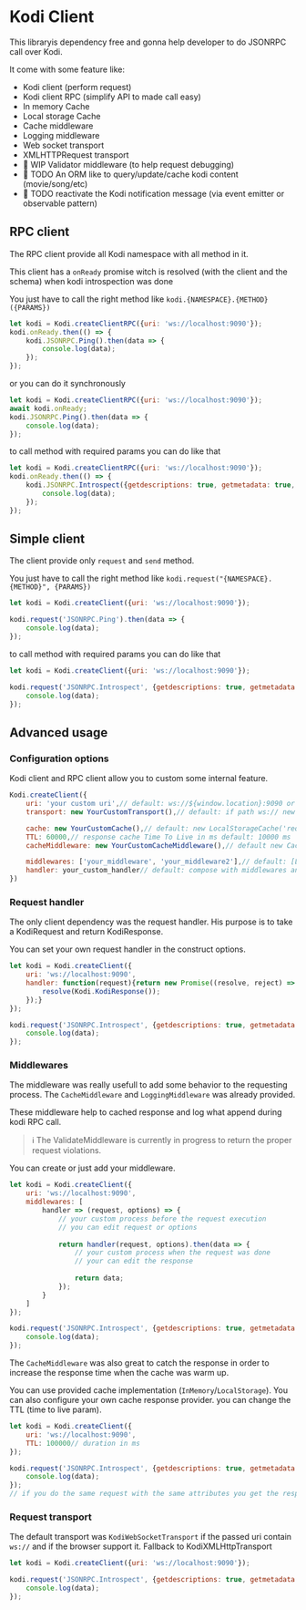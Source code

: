 # Kodi Client

This libraryis dependency free and gonna help developer to do JSONRPC call over Kodi.

It come with some feature like:

- Kodi client (perform request)
- Kodi client RPC (simplify API to made call easy)
- In memory Cache
- Local storage Cache
- Cache middleware
- Logging middleware
- Web socket transport
- XMLHTTPRequest transport
- 🚧 WIP Validator middleware (to help request debugging)
- 🚧 TODO An ORM like to query/update/cache kodi content (movie/song/etc)
- 🚧 TODO reactivate the Kodi notification message (via event emitter or observable pattern)

## RPC client

The RPC client provide all Kodi namespace with all method in it.

This client has a `onReady` promise witch is resolved (with the client and the schema) when kodi introspection was done

You just have to call the right method like `kodi.{NAMESPACE}.{METHOD}({PARAMS})`

```js
let kodi = Kodi.createClientRPC({uri: 'ws://localhost:9090'});
kodi.onReady.then(() => {
    kodi.JSONRPC.Ping().then(data => {
        console.log(data);
    });
});
```

or you can do it synchronously

```js
let kodi = Kodi.createClientRPC({uri: 'ws://localhost:9090'});
await kodi.onReady;
kodi.JSONRPC.Ping().then(data => {
    console.log(data);
});
```

to call method with required params you can do like that

```js
let kodi = Kodi.createClientRPC({uri: 'ws://localhost:9090'});
kodi.onReady.then(() => {
    kodi.JSONRPC.Introspect({getdescriptions: true, getmetadata: true, filterbytransport: true}).then(data => {
        console.log(data);
    });
});
```

## Simple client

The client provide only `request` and `send` method.

You just have to call the right method like `kodi.request("{NAMESPACE}.{METHOD}", {PARAMS})`

```js
let kodi = Kodi.createClient({uri: 'ws://localhost:9090'});

kodi.request('JSONRPC.Ping').then(data => {
    console.log(data);
});
```
to call method with required params you can do like that

```js
let kodi = Kodi.createClient({uri: 'ws://localhost:9090'});

kodi.request('JSONRPC.Introspect', {getdescriptions: true, getmetadata: true, filterbytransport: true}).then(data => {
    console.log(data);
});
```

## Advanced usage

### Configuration options

Kodi client and RPC client allow you to custom some internal feature.

```js
Kodi.createClient({
    uri: 'your custom uri',// default: ws://${window.location}:9090 or fallback http://${window.location}:8080/jsonrpc
    transport: new YourCustomTransport(),// default: if path ws:// new KodiWebSocketTransport() or fallback new KodiXMLHttpTransport() 

    cache: new YourCustomCache(),// default: new LocalStorageCache('request_') or fallback new InMemoryCache()
    TTL: 60000,// response cache Time To Live in ms default: 10000 ms
    cacheMiddleware: new YourCustomCacheMiddleware(),// default new CacheMiddleware(withTTL(cache, TTL))

    middlewares: ['your_middleware', 'your_middleware2'],// default: [LoggingMiddleware, cacheMiddleware]
    handler: your_custom_handler// default: compose with middlewares and transport.send
})
```

### Request handler

The only client dependency was the request handler. His purpose is to take a KodiRequest and return KodiResponse.

You can set your own request handler in the construct options.

```js
let kodi = Kodi.createClient({
    uri: 'ws://localhost:9090',
    handler: function(request){return new Promise((resolve, reject) => {
        resolve(Kodi.KodiResponse());
    });}
});

kodi.request('JSONRPC.Introspect', {getdescriptions: true, getmetadata: true, filterbytransport: true}).then(data => {
    console.log(data);
});
```

### Middlewares

The middleware was really usefull to add some behavior to the requesting process. The `CacheMiddleware` and `LoggingMiddleware` was already provided.

These middleware help to cached response and log what append during kodi RPC call.

> ℹ️ The ValidateMiddleware is currently in progress to return the proper request violations.

You can create or just add your middleware.

```js
let kodi = Kodi.createClient({
    uri: 'ws://localhost:9090',
    middlewares: [
        handler => (request, options) => {
            // your custom process before the request execution
            // you can edit request or options
        
            return handler(request, options).then(data => {
                // your custom process when the request was done
                // your can edit the response
        
                return data;
            });
        }
    ]
});

kodi.request('JSONRPC.Introspect', {getdescriptions: true, getmetadata: true, filterbytransport: true}).then(data => {
    console.log(data);
});
```

The `CacheMiddleware` was also great to catch the response in order to increase the response time when the cache was warm up.

You can use provided cache implementation (`InMemory`/`LocalStorage`). You can also configure your own cache response provider. 
you can change the TTL (time to live param).

```js
let kodi = Kodi.createClient({
    uri: 'ws://localhost:9090',
    TTL: 100000// duration in ms
});

kodi.request('JSONRPC.Introspect', {getdescriptions: true, getmetadata: true, filterbytransport: true}).then(data => {
    console.log(data);
});
// if you do the same request with the same attributes you get the response from the cache
```

### Request transport

The default transport was `KodiWebSocketTransport` if the passed uri contain `ws://` and if the browser support it.
Fallback to KodiXMLHttpTransport

```js
let kodi = Kodi.createClient({uri: 'ws://localhost:9090'});

kodi.request('JSONRPC.Introspect', {getdescriptions: true, getmetadata: true, filterbytransport: true}).then(data => {
    console.log(data);
});
```
